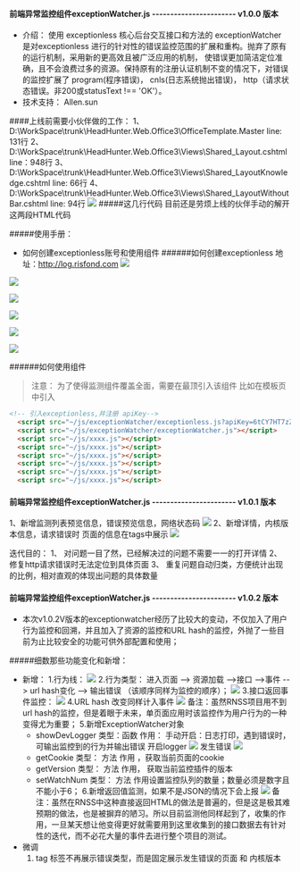 #### 前端异常监控组件exceptionWatcher.js ----------------------- v1.0.0 版本
- 介绍： 使用 exceptionless 核心后台交互接口和方法的 exceptionWatcher 是对exceptionless 进行的针对性的错误监控范围的扩展和重构。抛弃了原有的运行机制，采用新的更高效且被广泛应用的机制， 使错误更加简洁定位准确，且不会浪费过多的资源。保持原有的注册认证机制不变的情况下，对错误的监控扩展了 program(程序错误)， cnls(日志系统抛出错误)， http（请求状态错误。非200或statusText !== 'OK'）。
- 技术支持： Allen.sun

####上线前需要小伙伴做的工作：
1、D:\WorkSpace\trunk\HeadHunter.Web.Office3\OfficeTemplate.Master line: 131行
2、D:\WorkSpace\trunk\HeadHunter.Web.Office3\Views\Shared\_Layout.cshtml line：948行
3、D:\WorkSpace\trunk\HeadHunter.Web.Office3\Views\Shared\_LayoutKnowledge.cshtml line: 66行
4、D:\WorkSpace\trunk\HeadHunter.Web.Office3\Views\Shared\_LayoutWithoutBar.cshtml line: 94行
![](http://192.168.30.10:8888/Public/Uploads/2019-12-27/5e05d879f311c.png)
#####这几行代码 目前还是劳烦上线的伙伴手动的解开这两段HTML代码


#####使用手册：
 - 如何创建exceptionless账号和使用组件
 ######如何创建exceptionless
 地址：http://log.risfond.com
 ![](http://192.168.30.10:8888/Public/Uploads/2019-12-20/5dfc80cbd9a99.png)

![](http://192.168.30.10:8888/Public/Uploads/2019-12-20/5dfc80eaf059f.png)

![](http://192.168.30.10:8888/Public/Uploads/2019-12-20/5dfc80f81c673.png)

![](http://192.168.30.10:8888/Public/Uploads/2019-12-20/5dfc8101accad.png)

![](http://192.168.30.10:8888/Public/Uploads/2019-12-20/5dfc81078e2a1.png)

![](http://192.168.30.10:8888/Public/Uploads/2019-12-20/5dfc8113ba868.png)

 ######如何使用组件
>  注意： 为了使得监测组件覆盖全面，需要在最顶引入该组件 比如在模板页中引入

```html
<!-- 引入exceptionless,并注册 apiKey-->
  <script src="~/js/exceptionWatcher/exceptionless.js?apiKey=6tCY7HT7zZZgj3E1X8REqPsK0hp1E7idP0ZSqCOs"></script>
  <script src="~/js/exceptionWatcher/exceptionWatcher.js"></script>
  <script src="~/js/xxxx.js"></script>
  <script src="~/js/xxxx.js"></script>
  <script src="~/js/xxxx.js"></script>
  <script src="~/js/xxxx.js"></script>
  <script src="~/js/xxxx.js"></script>
  <script src="~/js/xxxx.js"></script>

```

#### 前端异常监控组件exceptionWatcher.js ----------------------- v1.0.1 版本
1、新增监测列表预览信息，错误预览信息，网络状态码
![](http://192.168.30.10:8888/Public/Uploads/2019-12-24/5e01c6712424f.jpg)
2、新增详情，内核版本信息，请求错误时 页面的信息在tags中展示
![](http://192.168.30.10:8888/Public/Uploads/2019-12-24/5e01c700eb26e.jpg)

迭代目的： 
1、 对问题一目了然，已经解决过的问题不需要一一的打开详情
2、 修复http请求错误时无法定位到具体页面
3、 重复问题自动归类，方便统计出现的比例，相对直观的体现出问题的具体数量

#### 前端异常监控组件exceptionWatcher.js ----------------------- v1.0.2 版本
- 本次v1.0.2V版本的exceptionwatcher经历了比较大的变动，不仅加入了用户行为监控和回溯，并且加入了资源的监控和URL hash的监控，外抛了一些目前为止比较安全的功能可供外部配置和使用；

#####细数那些功能变化和新增：
- 新增： 
  1.行为线：
  ![](http://192.168.30.10:8888/Public/Uploads/2020-01-02/5e0d956dc2166.png)
  2.行为类型： 进入页面 --> 资源加载 -->接口 -->事件 --> url hash变化 --> 输出错误  （该顺序同样为监控的顺序）；
  ![](http://192.168.30.10:8888/Public/Uploads/2020-01-02/5e0d9691362ea.png)
  3.接口返回事件监控：
  ![](http://192.168.30.10:8888/Public/Uploads/2020-01-02/5e0d9711ce246.png)
  4.URL hash 改变同样计入事件
  ![](http://192.168.30.10:8888/Public/Uploads/2020-01-02/5e0d97fa25577.png)
  备注：虽然RNSS项目用不到 url hash的监控，但是着眼于未来，单页面应用时该监控作为用户行为的一种变得尤为重要；
  5.新增ExceptionWatcher对象
    - showDevLogger 类型：函数  作用： 手动开启：日志打印，遇到错误时，可输出监控到的行为并输出错误
	开启logger
	![](http://192.168.30.10:8888/Public/Uploads/2020-01-02/5e0d9a6552ac8.png)
	发生错误
	![](http://192.168.30.10:8888/Public/Uploads/2020-01-02/5e0d9aea1dad7.png)
    - getCookie 类型： 方法 作用 ，获取当前页面的cookie
	- getVersion 类型： 方法 作用， 获取当前监控插件的版本
	- setWatchNum 类型： 方法 作用设置监控队列的数量；数量必须是数字且不能小于6；
   6.新增返回值监测，如果不是JSON的情况下会上报
   ![](http://192.168.30.10:8888/Public/Uploads/2020-01-02/5e0da30e8f524.png)
   备注：虽然在RNSS中这种直接返回HTML的做法是普遍的，但是这是极其难预期的做法，也是被摒弃的陋习。所以目前监测他同样起到了，收集的作用，一旦某天想让他变得更好就需要用到这里收集到的接口数据去有针对性的迭代，而不必花大量的事件去进行整个项目的测试。
- 微调
  1. tag 标签不再展示错误类型，而是固定展示发生错误的页面 和 内核版本   
